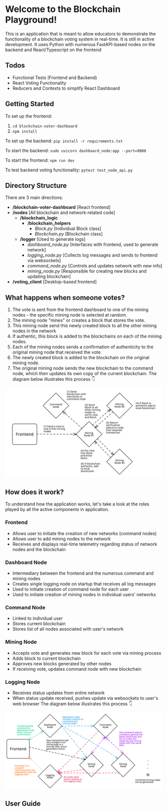 # Welcome to the Blockchain Playground!

This is an application that is meant to allow educators to demonstrate the functionality of a blockchain voting system in real-time. It is still in active development. It uses Python with numerous FastAPI-based nodes on the backend and React/Typescript on the frontend

## Todos
- Functional Tests (Frontend and Backend)
- React Voting Functionality
- Reducers and Contexts to simplify React Dashboard

## Getting Started
To set up the frontend:
1. `cd blockchain-voter-dashboard`
2. `npm install`

To set up the backend:
`pip install -r requirements.txt`

To start the backend:
`sudo uvicorn dashboard_node:app --port=9000`

To start the frontend:
`npm run dev` 

To test backend voting functionality:
`pytest test_node_api.py`

## Directory Structure
There are 3 main directions:
- **/blockchain-voter-dashboard** [React frontend]
- **/nodes** [All blockchain and network-related code]
	- **/blockchain_logic**
		- **/blockchain_helpers**
			- *Block.py* [Individual Block class]
			- *Blockchain.py* [Blockchain class]
	- **/logger** [Used to generate logs]
		- *dashboard_node.py* [Interfaces with frontend, used to generate network]
		- *logging_node.py* [Collects log messages and sends to frontend via websockets]
		- *command_node.py* [Controls and updates network with new info]
		- *mining_node.py* [Responsible for creating new blocks and updating blockchain]
- **/voting_client** [Desktop-based frontend]

## What happens when someone votes?
1. The vote is sent from the frontend dashboard to one of the mining nodes - the specific mining node is selected at random.
2. The mining node "mines" or creates a block that stores the vote.
3. This mining node send this newly created block to all the other mining nodes in the network
4. If authentic, this block is added to the blockchains on each of the mining nodes.
5. Each of the mining nodes sends a confirmation of authenticity to the original mining node that received the vote.
6. The newly created block is added to the blockchain on the original mining node.
7. The original mining node sends the new blockchain to the command node, which then updates its own copy of the current blockchain.
The diagram below illustrates this process :point_down:

![Voting Lifecycle](https://github.com/amithr/Blockchain-Tutorial/blob/main/Voting_Lifecycle.png)

## How does it work?
To understand how the application works, let's take a look at the roles played by all the active components in application.
### Frontend
- Allows user to initiate the creation of new networks (command nodes)
- Allows user to add mining nodes to the network
- Receives and displays real-time telemetry regarding status of network nodes and the blockchain 
### Dashboard Node
- Intermediary between the frontend and the numerous command and mining nodes
- Creates single logging node on startup that receives all log messages
- Used to initiate creation of command node for each user
- Used to initiate creation of mining nodes in individual users' networks
### Command Node
- Linked to individual user
- Stores current blockchain
- Stores list of all nodes associated with user's network
### Mining Node
- Accepts vote and generates new block for each vote via mining process
- Adds block to current blockchain
- Approves new blocks generated by other nodes
- If receiving vote, updates command node with new blockchain
### Logging Node
- Receives status updates from entire network
- When status update received, pushes update via websockets to user's web browser
  The diagram below illustrates this process :point_down:

![Network Overview](https://github.com/amithr/Blockchain-Tutorial/blob/main/Blockchain_Topology.png)

## User Guide